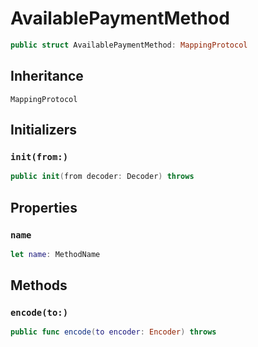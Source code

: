 # AvailablePaymentMethod

``` swift
public struct AvailablePaymentMethod: MappingProtocol
```

## Inheritance

`MappingProtocol`

## Initializers

### `init(from:)`

``` swift
public init(from decoder: Decoder) throws
```

## Properties

### `name`

``` swift
let name: MethodName
```

## Methods

### `encode(to:)`

``` swift
public func encode(to encoder: Encoder) throws
```
